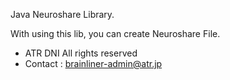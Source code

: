 Java Neuroshare Library.

With using this lib, you can create Neuroshare File.


* ATR DNI All rights reserved
* Contact : brainliner-admin@atr.jp